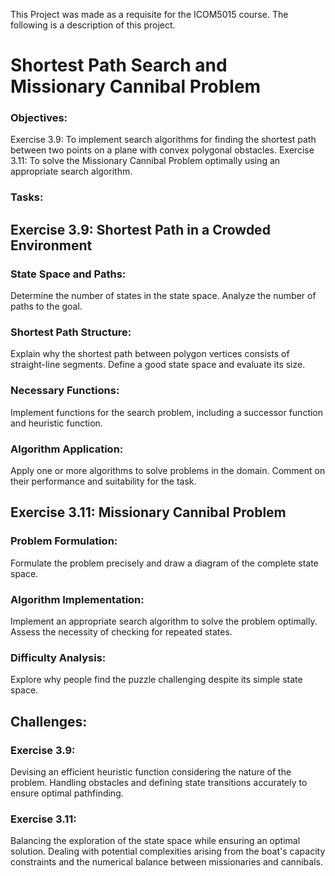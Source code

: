 This Project was made as a requisite for the ICOM5015 course. The following is a description of this project.

Shortest Path Search and Missionary Cannibal Problem
===============================

### Objectives:
Exercise 3.9: To implement search algorithms for finding the shortest path between two points on a plane with convex polygonal obstacles.
Exercise 3.11: To solve the Missionary Cannibal Problem optimally using an appropriate search algorithm.

### Tasks:

Exercise 3.9: Shortest Path in a Crowded Environment
-------------------------------------------

### State Space and Paths:

Determine the number of states in the state space.
Analyze the number of paths to the goal.

### Shortest Path Structure:

Explain why the shortest path between polygon vertices consists of straight-line segments.
Define a good state space and evaluate its size.

### Necessary Functions:

Implement functions for the search problem, including a successor function and heuristic function.

### Algorithm Application:

Apply one or more algorithms to solve problems in the domain.
Comment on their performance and suitability for the task.

Exercise 3.11: Missionary Cannibal Problem
-----------------------------------------

### Problem Formulation:

Formulate the problem precisely and draw a diagram of the complete state space.

### Algorithm Implementation:

Implement an appropriate search algorithm to solve the problem optimally.
Assess the necessity of checking for repeated states.

### Difficulty Analysis:

Explore why people find the puzzle challenging despite its simple state space.

Challenges:
---------------------------------------
### Exercise 3.9:
Devising an efficient heuristic function considering the nature of the problem.
Handling obstacles and defining state transitions accurately to ensure optimal pathfinding.

### Exercise 3.11:
Balancing the exploration of the state space while ensuring an optimal solution.
Dealing with potential complexities arising from the boat's capacity constraints and the numerical balance between missionaries and cannibals.

